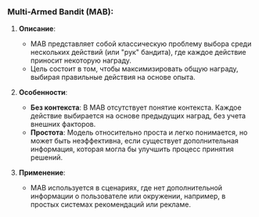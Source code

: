 ### Multi-Armed Bandit (MAB):

1. **Описание**:
    
    - MAB представляет собой классическую проблему выбора среди нескольких действий (или "рук" бандита), где каждое действие приносит некоторую награду.
    - Цель состоит в том, чтобы максимизировать общую награду, выбирая правильные действия на основе опыта.
2. **Особенности**:
    
    - **Без контекста**: В MAB отсутствует понятие контекста. Каждое действие выбирается на основе предыдущих наград, без учета внешних факторов.
    - **Простота**: Модель относительно проста и легко понимается, но может быть неэффективна, если существует дополнительная информация, которая могла бы улучшить процесс принятия решений.
3. **Применение**:
    
    - MAB используется в сценариях, где нет дополнительной информации о пользователе или окружении, например, в простых системах рекомендаций или рекламе.